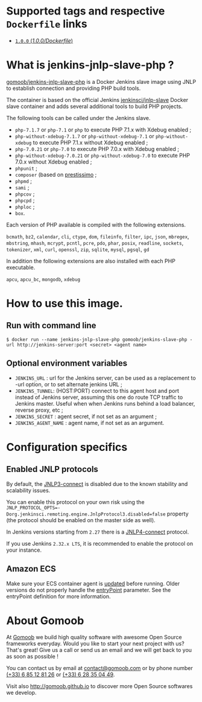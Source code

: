 # Supported tags and respective `Dockerfile` links

- [`1.0.0` (*1.0.0/Dockerfile*)](https://github.com/gomoob/docker-jenkins-jnlp-slave-php/blob/master/1.0.0/Dockerfile)

# What is jenkins-jnlp-slave-php ?

[gomoob/jenkins-jnlp-slave-php](https://github.com/gomoob/docker-jenkins-jnlp-slave-php "gomoob/jenkins-jnlp-slave-php")
is a Docker Jenkins slave image using JNLP to establish connection and providing PHP build tools.

The container is based on the official Jenkins [jenkinsci/jnlp-slave](https://hub.docker.com/r/jenkinsci/jnlp-slave "jenkinsci/jnlp-slave")
Docker slave container and adds several additional tools to build PHP projects.

The following tools can be called under the Jenkins slave.

* `php-7.1.7` or `php-7.1` or `php` to execute PHP 7.1.x with Xdebug enabled ;
* `php-without-xdebug-7.1.7` or `php-without-xdebug-7.1` or `php-without-xdebug` to execute PHP 7.1.x without Xdebug
  enabled ;
* `php-7.0.21` or `php-7.0` to execute PHP 7.0.x with Xdebug enabled ;
* `php-without-xdebug-7.0.21` or `php-without-xdebug-7.0` to execute PHP 7.0.x without Xdebug enabled ;
* `phpunit` ;
* `composer` (based on [prestissimo](https://github.com/hirak/prestissimo "prestissimo") ;
* `phpmd` ;
* `sami` ;
* `phpcov` ;
* `phpcpd` ;
* `phploc` ;
* `box`.

Each version of PHP available is compiled with the following extensions.

`bcmath`, `bz2`, `calendar`, `cli`, `ctype`, `dom`, `fileinfo`, `filter`, `ipc`, `json`, `mbregex`, `mbstring`, `mhash`,
`mcrypt`, `pcntl`, `pcre`, `pdo`, `phar`, `posix`, `readline`, `sockets`, `tokenizer`, `xml`, `curl`, `openssl`, `zip`,
`sqlite`, `mysql`, `pgsql`, `gd`

In addition the following extensions are also installed with each PHP executable.

`apcu`, `apcu_bc`, `mongodb`, `xdebug`

# How to use this image.

## Run with command line

```console
$ docker run --name jenkins-jnlp-slave-php gomoob/jenkins-slave-php -url http://jenkins-server:port <secret> <agent name>
```

## Optional environment variables

* `JENKINS_URL` : url for the Jenkins server, can be used as a replacement to -url option, or to set alternate jenkins
  URL ;
* `JENKINS_TUNNEL`: (HOST:PORT) connect to this agent host and port instead of Jenkins server, assuming this one do
  route TCP traffic to Jenkins master. Useful when when Jenkins runs behind a load balancer, reverse proxy, etc ;
* `JENKINS_SECRET` : agent secret, if not set as an argument ;
* `JENKINS_AGENT_NAME` : agent name, if not set as an argument.

# Configuration specifics

## Enabled JNLP protocols

By default, the [JNLP3-connect](https://github.com/jenkinsci/remoting/blob/master/docs/protocols.md#jnlp3-connect "JNLP3-connect")
is disabled due to the known stability and scalability issues.

You can enable this protocol on your own risk using the
`JNLP_PROTOCOL_OPTS=-Dorg.jenkinsci.remoting.engine.JnlpProtocol3.disabled=false` property (the protocol should be
enabled on the master side as well).

In Jenkins versions starting from `2.27` there is a
[JNLP4-connect](https://github.com/jenkinsci/remoting/blob/master/docs/protocols.md#jnlp4-connect "JNLP4-connect")
protocol.

If you use Jenkins `2.32.x LTS`, it is recommended to enable the protocol on your instance.

## Amazon ECS

Make sure your ECS container agent is
[updated](http://docs.aws.amazon.com/AmazonECS/latest/developerguide/ecs-agent-update.html "updated") before running.
Older versions do not properly handle the
[entryPoint](http://docs.aws.amazon.com/AmazonECS/latest/developerguide/task_definition_parameters.html#container_definitions "entryPoint")
parameter. See the entryPoint definition for more information.

# About Gomoob

At [Gomoob](https://www.gomoob.com) we build high quality software with awesome Open Source frameworks everyday. Would
you like to start your next project with us? That's great! Give us a call or send us an email and we will get back to
you as soon as possible !

You can contact us by email at [contact@gomoob.com](mailto:contact@gomoob.com) or by phone number
[(+33) 6 85 12 81 26](tel:+33685128126) or [(+33) 6 28 35 04 49](tel:+33685128126).

Visit also http://gomoob.github.io to discover more Open Source softwares we develop.
